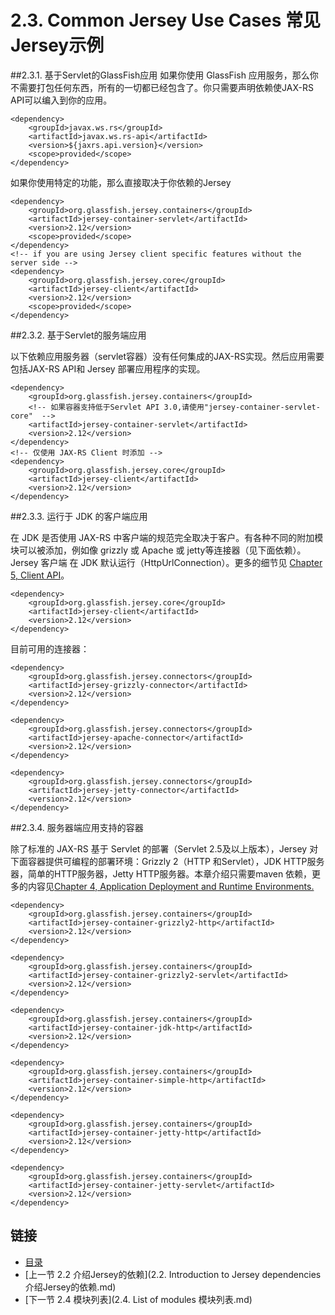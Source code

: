 2.3. Common Jersey Use Cases 常见Jersey示例
========================

##2.3.1. 基于Servlet的GlassFish应用
如果你使用 GlassFish 应用服务，那么你不需要打包任何东西，所有的一切都已经包含了。你只需要声明依赖使JAX-RS API可以编入到你的应用。
	
	<dependency>
	    <groupId>javax.ws.rs</groupId>
	    <artifactId>javax.ws.rs-api</artifactId>
	    <version>${jaxrs.api.version}</version>
	    <scope>provided</scope>
	</dependency>

如果你使用特定的功能，那么直接取决于你依赖的Jersey

	<dependency>
	    <groupId>org.glassfish.jersey.containers</groupId>
	    <artifactId>jersey-container-servlet</artifactId>
	    <version>2.12</version>
	    <scope>provided</scope>
	</dependency>
	<!-- if you are using Jersey client specific features without the server side -->
	<dependency>
	    <groupId>org.glassfish.jersey.core</groupId>
	    <artifactId>jersey-client</artifactId>
	    <version>2.12</version>
	    <scope>provided</scope>
	</dependency>

##2.3.2. 基于Servlet的服务端应用

以下依赖应用服务器（servlet容器）没有任何集成的JAX-RS实现。然后应用需要包括JAX-RS API和 Jersey 部署应用程序的实现。

	<dependency>
	    <groupId>org.glassfish.jersey.containers</groupId>
	    <!-- 如果容器支持低于Servlet API 3.0,请使用"jersey-container-servlet-core"  -->
	    <artifactId>jersey-container-servlet</artifactId>
	    <version>2.12</version>
	</dependency>
	<!-- 仅使用 JAX-RS Client 时添加 -->
	<dependency>
	    <groupId>org.glassfish.jersey.core</groupId>
	    <artifactId>jersey-client</artifactId>
	    <version>2.12</version>
	</dependency>

##2.3.3. 运行于 JDK 的客户端应用

在 JDK 是否使用 JAX-RS 中客户端的规范完全取决于客户。有各种不同的附加模块可以被添加，例如像 grizzly 或 Apache 或 jetty等连接器（见下面依赖）。Jersey 客户端 在 JDK 默认运行（HttpUrlConnection）。更多的细节见 [Chapter 5, Client API](https://jersey.java.net/documentation/latest/client.html)。

	<dependency>
	    <groupId>org.glassfish.jersey.core</groupId>
	    <artifactId>jersey-client</artifactId>
	    <version>2.12</version>
	</dependency>

目前可用的连接器：

	<dependency>
	    <groupId>org.glassfish.jersey.connectors</groupId>
	    <artifactId>jersey-grizzly-connector</artifactId>
	    <version>2.12</version>
	</dependency>
	 
	<dependency>
	    <groupId>org.glassfish.jersey.connectors</groupId>
	    <artifactId>jersey-apache-connector</artifactId>
	    <version>2.12</version>
	</dependency>
	 
	<dependency>
	    <groupId>org.glassfish.jersey.connectors</groupId>
	    <artifactId>jersey-jetty-connector</artifactId>
	    <version>2.12</version>
	</dependency>

##2.3.4. 服务器端应用支持的容器

除了标准的 JAX-RS 基于 Servlet 的部署（Servlet 2.5及以上版本），Jersey 对下面容器提供可编程的部署环境：Grizzly 2（HTTP 和Servlet），JDK HTTP服务器，简单的HTTP服务器，Jetty HTTP服务器。本章介绍只需要maven 依赖，更多的内容见[Chapter 4, Application Deployment and Runtime Environments.](https://jersey.java.net/documentation/latest/deployment.html)

	<dependency>
	    <groupId>org.glassfish.jersey.containers</groupId>
	    <artifactId>jersey-container-grizzly2-http</artifactId>
	    <version>2.12</version>
	</dependency>
	 
	<dependency>
	    <groupId>org.glassfish.jersey.containers</groupId>
	    <artifactId>jersey-container-grizzly2-servlet</artifactId>
	    <version>2.12</version>
	</dependency>
	 
	<dependency>
	    <groupId>org.glassfish.jersey.containers</groupId>
	    <artifactId>jersey-container-jdk-http</artifactId>
	    <version>2.12</version>
	</dependency>
	 
	<dependency>
	    <groupId>org.glassfish.jersey.containers</groupId>
	    <artifactId>jersey-container-simple-http</artifactId>
	    <version>2.12</version>
	</dependency>
	 
	<dependency>
	    <groupId>org.glassfish.jersey.containers</groupId>
	    <artifactId>jersey-container-jetty-http</artifactId>
	    <version>2.12</version>
	</dependency>
	 
	<dependency>
	    <groupId>org.glassfish.jersey.containers</groupId>
	    <artifactId>jersey-container-jetty-servlet</artifactId>
	    <version>2.12</version>
	</dependency>

## 链接
* [目录](../目录.md)
* [上一节 2.2 介绍Jersey的依赖](2.2. Introduction to Jersey dependencies 介绍Jersey的依赖.md)
* [下一节 2.4 模块列表](2.4. List of modules 模块列表.md)